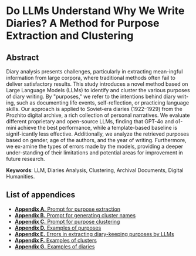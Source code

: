 # Do LLMs Understand Why We Write Diaries? A Method for Purpose Extraction and Clustering
## Abstract
Diary analysis presents challenges, particularly in extracting mean-ingful information from large corpora, where traditional methods often fail to deliver satisfactory results. This study introduces a novel method based on Large Language Models (LLMs) to identify and cluster the various purposes of diary writing. By "purposes," we refer to the intentions behind diary writ-ing, such as documenting life events, self-reflection, or practicing language skills. Our approach is applied to Soviet-era diaries (1922–1929) from the Prozhito digital archive, a rich collection of personal narratives. We evaluate different proprietary and open-source LLMs, finding that GPT-4o and o1-mini achieve the best performance, while a template-based baseline is signif-icantly less effective. Additionally, we analyze the retrieved purposes based on gender, age of the authors, and the year of writing. Furthermore, we ex-amine the types of errors made by the models, providing a deeper under-standing of their limitations and potential areas for improvement in future research.

__Keywords__: LLM, Diaries Analysis, Clustering, Archival Documents, Digital Humanities.

## List of appendices

* [**Appendix A.** Prompt for purpose extraction](./appendix_a_prompt_purpose_extraction.md)
* [**Appendix B.** Prompt for generating cluster names](./appendix_b_prompt_generating_cluster.md)
* [**Appendix C.** Prompt for purpose clustering](./appendix_c_prompt_purpose_clustering.md)
* [**Appendix D.** Examples of purposes](./appendix_d_examples_of_purposes.md)
* [**Appendix E.** Errors in extracting diary-keeping purposes by LLMs](./appendix_e_errors_in_extracting_diary-keeping_purposes_by_LLM.md)
* [**Appendix F.** Examples of clusters](./appendix_f_examples_of_clusters.md)
* [**Appendix G.** Examples of diaries](./appendix_g_examples_of_diaries.md)
